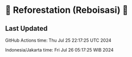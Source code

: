 
# 🌳 Reforestation (Reboisasi) 🌲

## Last Updated

GitHub Actions time: Thu Jul 25 22:17:25 UTC 2024

Indonesia/Jakarta time: Fri Jul 26 05:17:25 WIB 2024
